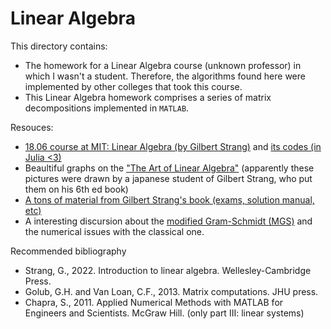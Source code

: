 # Linear Algebra

This directory contains:
- The homework for a Linear Algebra course (unknown professor) in which I wasn't a student. Therefore, the algorithms found here were implemented by other colleges that took this course.
- This Linear Algebra homework comprises a series of matrix decompositions implemented in `MATLAB`.

Resouces:
- [18.06 course at MIT: Linear Algebra (by Gilbert Strang)][1] and [its codes (in Julia <3)][2]
- Beaultiful graphs on the ["The Art of Linear Algebra"][3] (apparently these pictures were drawn by a japanese student of Gilbert Strang, who put them on his 6th ed book)
- [A tons of material from Gilbert Strang's book (exams, solution manual, etc)][4]
- A interesting discursion about the [modified Gram-Schmidt (MGS)][5] and the numerical issues with the classical one.

Recommended bibliography
- Strang, G., 2022. Introduction to linear algebra. Wellesley-Cambridge Press.
- Golub, G.H. and Van Loan, C.F., 2013. Matrix computations. JHU press.
- Chapra, S., 2011. Applied Numerical Methods with MATLAB for Engineers and Scientists. McGraw Hill. (only part III: linear systems)

[1]: https://web.mit.edu/18.06/www/
[2]: https://github.com/mitmath/1806
[3]: https://github.com/kenjihiranabe/The-Art-of-Linear-Algebra
[4]: https://math.mit.edu/~gs/linearalgebra/
[5]: https://en.wikipedia.org/wiki/Gram%E2%80%93Schmidt_process#Numerical_stability
